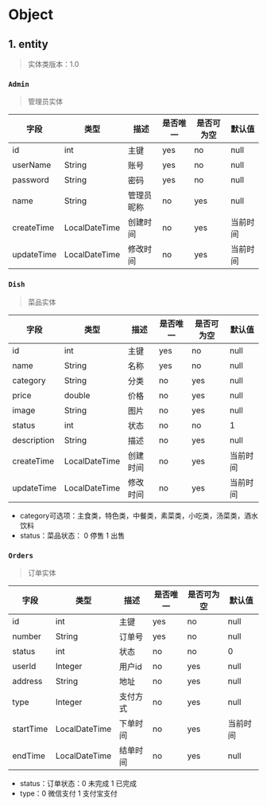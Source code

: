 # Object





## 1. entity

> 实体类版本：1.0



### `Admin`

> 管理员实体

| 字段       | 类型          | 描述       | 是否唯一 | 是否可为空 | 默认值   |
| ---------- | ------------- | ---------- | -------- | ---------- | -------- |
| id         | int           | 主键       | yes      | no         | null     |
| userName   | String        | 账号       | yes      | no         | null     |
| password   | String        | 密码       | yes      | no         | null     |
| name       | String        | 管理员昵称 | no       | yes        | null     |
| createTime | LocalDateTime | 创建时间   | no       | yes        | 当前时间 |
| updateTime | LocalDateTime | 修改时间   | no       | yes        | 当前时间 |



### `Dish`

> 菜品实体

| 字段        | 类型          | 描述     | 是否唯一 | 是否可为空 | 默认值   |
| ----------- | ------------- | -------- | -------- | ---------- | -------- |
| id          | int           | 主键     | yes      | no         | null     |
| name        | String        | 名称     | yes      | no         | null     |
| category    | String        | 分类     | no       | yes        | null     |
| price       | double        | 价格     | no       | yes        | null     |
| image       | String        | 图片     | no       | yes        | null     |
| status      | int           | 状态     | no       | no         | 1        |
| description | String        | 描述     | no       | yes        | null     |
| createTime  | LocalDateTime | 创建时间 | no       | yes        | 当前时间 |
| updateTime  | LocalDateTime | 修改时间 | no       | yes        | 当前时间 |

- category可选项：主食类，特色类，中餐类，素菜类，小吃类，汤菜类，酒水饮料
- status：菜品状态： 0 停售     1 出售



### `Orders`

> 订单实体

| 字段      | 类型          | 描述     | 是否唯一 | 是否可为空 | 默认值   |
| --------- | ------------- | -------- | -------- | ---------- | -------- |
| id        | int           | 主键     | yes      | no         | null     |
| number    | String        | 订单号   | yes      | no         | null     |
| status    | int           | 状态     | no       | no         | 0        |
| userId    | Integer       | 用户id   | no       | yes        | null     |
| address   | String        | 地址     | no       | yes        | null     |
| type      | Integer       | 支付方式 | no       | yes        | null     |
| startTime | LocalDateTime | 下单时间 | no       | yes        | 当前时间 |
| endTime   | LocalDateTime | 结单时间 | no       | yes        | null     |

- status：订单状态：0 未完成    1 已完成
- type：0 微信支付   1  支付宝支付









